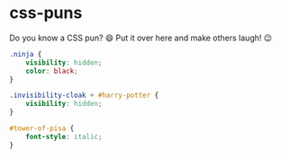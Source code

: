 # css-puns
Do you know a CSS pun? 😄 Put it over here and make others laugh! 😉

```css
.ninja {
	visibility: hidden;
	color: black;
}
```

```css
.invisibility-cloak + #harry-potter {
	visibility: hidden;
}
```

```css
#tower-of-pisa {
	font-style: italic;
}
